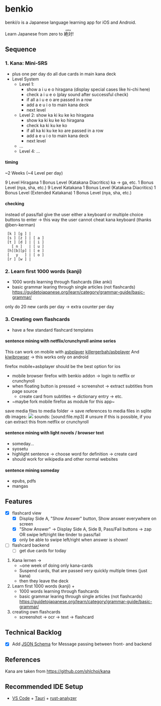 # benkio

benki/o is a Japanese language learning app for iOS and Android.

Learn Japanese from zero to <ruby>絶対<rt>zettai</rt></ruby>!

## Sequence

### 1. Kana: Mini-SRS
- plus one per day do all due cards in main kana deck
- Level System
   - Level 1: 
      - show a i u e o hiragana (display special cases like hi-chi here)
      - check a i u e o (play sound after successful check)
      - if all a i u e o are passed in a row 
      - add a e u i o to main kana deck
      - next level
   - Level 2: show ka ki ku ke ko hiragana
      - show ka ki ku ke ko hiragana
      - check ka ki ku ke ko
      - if all ka ki ku ke ko are passed in a row 
      - add a e u i o to main kana deck
      - next level
   - ...
   - Level 4: ...

#### timing

~2 Weeks (~4 Level per day)

9 Level Hiragana
1 Bonus Level (Katakana Diacritics) ka -> ga, etc.
1 Bonus Level (nya, sha, etc.)
9 Level Katakana
1 Bonus Level (Katakana Diacritics)
1 Bonus Level (Extended Katakana)
1 Bonus Level (nya, sha, etc.)

#### checking

instead of pass/fail give the user either a keyboard or multiple choice buttons to enter
-> this way the user cannot cheat
kana keyboard (thanks @ben-kerman)
```
 [k ] [g ] |
 [s ] [z ] | [ a ]
 [t ] [d ] | [ i ]
   [ n ]   | [ u ]
 [h][b][p] | [ e ]
 [   y   ] | [ o ]
 [r ] [w ] |
```

### 2. Learn first 1000 words (kanji)

- 1000 words learning through flashcards (like anki)
- basic grammar learing through single articles (not flashcards) https://guidetojapanese.org/learn/category/grammar-guide/basic-grammar/

only do 20 new cards per day -> extra counter per day

### 3. Creating own flashcards

- have a few standard flashcard templates

#### sentence mining with netflix/crunchyroll anime series

This can work on mobile with [asbplayer](https://chromewebstore.google.com/detail/asbplayer-language-learni/hkledmpjpaehamkiehglnbelcpdflcab) [killergerbah/asbplayer](https://github.com/killergerbah/asbplayer)
And [kiwibrowser](https://play.google.com/store/apps/details?id=com.kiwibrowser.browser&hl=en)
-> this works only on android

firefox mobile+asbplayer  should be the best option for ios

- mobile browser firefox with benkio addon -> login to netflix or crunchyroll
- when floating button is pressed -> screenshot -> extract subtitles from page source 
  - create card from subtitles -> dictionary entry -> etc.
- ~maybe fork mobile firefox as module for this app~

save media files to media folder
-> save references to media files in sqlite db
images: <img src="file.jpg">
sounds: [sound:file.mp3] # unsure if this is possible, if you can extract this from netflix or crunchyroll

#### sentence mining with light novels / browser text

- someday...
- syosetu
- highlight sentence -> choose word for definition -> create card
- should work for wikipedia and other normal websites

#### sentence mining someday

- epubs, pdfs
- mangas

## Features

- [x] flashcard view
  - [x] Display Side A, "Show Answer" button, Show answer everywhere on screen
  - [x] "Show Answer" -> Display Side A, Side B, Pass/Fail buttons -> zap OR swipe left/right like tinder to pass/fail
  - [x] only be able to swipe left/right when answer is shown!
- [ ] flashcard backend
  - [ ] get due cards for today

1. Kana lernen ->
   - ~one week of doing only kana-cards
   - Suspend cards, that are passed very quickly multiple times (just kana)
   - then they leave the deck
2. Learn first 1000 words (kanji) +
   - 1000 words learning through flashcards
   - basic grammar learing through single articles (not flashcards) https://guidetojapanese.org/learn/category/grammar-guide/basic-grammar/
3. creating own flashcards
   - screenshot -> ocr -> text -> flashcard

## Technical Backlog

- [X] Add [JSON Schema](https://json-schema.org/) for Message passing between front- and backend

## References

Kana are taken from https://github.com/shlchoi/kana

## Recommended IDE Setup

- [VS Code](https://code.visualstudio.com/) + [Tauri](https://marketplace.visualstudio.com/items?itemName=tauri-apps.tauri-vscode) + [rust-analyzer](https://marketplace.visualstudio.com/items?itemName=rust-lang.rust-analyzer)
